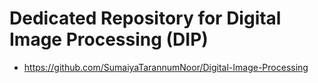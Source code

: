 # Dedicated Repository for Digital Image Processing (DIP)
- https://github.com/SumaiyaTarannumNoor/Digital-Image-Processing
